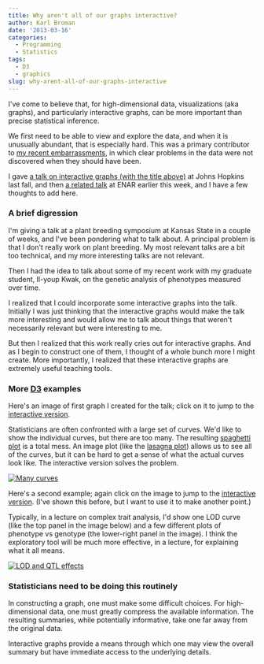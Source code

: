 ```yaml
---
title: Why aren't all of our graphs interactive?
author: Karl Broman
date: '2013-03-16'
categories:
  - Programming
  - Statistics
tags:
  - D3
  - graphics
slug: why-arent-all-of-our-graphs-interactive
---
```


I've come to believe that, for high-dimensional data, visualizations (aka graphs), and particularly interactive graphs, can be more important than precise statistical inference.

We first need to be able to view and explore the data, and when it is unusually abundant, that is especially hard.  This was a primary contributor to [my recent embarrassments](https://kbroman.org/blog/2012/04/25/microarrays-suck/), in which clear problems in the data were not discovered when they should have been.

I gave [a talk on interactive graphs (with the title above)](https://www.biostat.wisc.edu/~kbroman/presentations/InteractiveGraphs) at Johns Hopkins last fall, and then [a related talk](https://www.biostat.wisc.edu/~kbroman/presentations/InteractiveGraphs2) at ENAR earlier this week, and I have a few thoughts to add here.

### A brief digression

I'm giving a talk at a plant breeding symposium at Kansas State in a couple of weeks, and I've been pondering what to talk about.  A principal problem is that I don't really work on plant breeding.  My most relevant talks are a bit too technical, and my more interesting talks are not relevant.

Then I had the idea to talk about some of my recent work with my graduate student, Il-youp Kwak, on the genetic analysis of phenotypes measured over time.

I realized that I could incorporate some interactive graphs into the talk.  Initially I was just thinking that the interactive graphs would make the talk more interesting and would allow me to talk about things that weren't necessarily relevant but were interesting to me.

But then I realized that this work really cries out for interactive graphs.  And as I begin to construct one of them, I thought of a whole bunch more I might create.  More importantly, I realized that these interactive graphs are extremely useful teaching tools.

### More [D3](https://d3js.org) examples

Here's an image of first graph I created for the talk; click on it to jump to the [interactive version](https://www.biostat.wisc.edu/~kbroman/D3/manycurves).

Statisticians are often confronted with a large set of curves.  We'd like to show the individual curves, but there are too many.  The resulting [spaghetti plot](https://stats.idre.ucla.edu/stata/faq/how-can-i-make-spaghetti-plots-in-stata/) is a total mess.  An image plot (like the [lasagna plot](https://journals.lww.com/epidem/Fulltext/2010/09000/Lasagna_Plots__A_Saucy_Alternative_to_Spaghetti.15.aspx)) allows us to see all of the curves, but it can be hard to get a sense of what the actual curves look like.  The interactive version solves the problem.

[![Many curves](https://kbroman.files.wordpress.com/2013/03/manycurves2.png)](https://www.biostat.wisc.edu/~kbroman/D3/manycurves)

Here's a second example; again click on the image to jump to the [interactive version](https://www.biostat.wisc.edu/~kbroman/D3/lod_and_effect). (I've shown this before, but I want to use it to make another point.)

Typically, in a lecture on complex trait analysis, I'd show one LOD curve (like the top panel in the image below) and a few different plots of phenotype vs genotype (the lower-right panel in the image).  I think the exploratory tool will be much more effective, in a lecture, for explaining what it all means.

[![LOD and QTL effects](https://kbroman.files.wordpress.com/2013/03/lod_and_effect.png)](http://www.biostat.wisc.edu/~kbroman/D3/lod_and_effect)

### Statisticians need to be doing this routinely

In constructing a graph, one must make some difficult choices.  For high-dimensional data, one must greatly compress the available information.  The resulting summaries, while potentially informative, take one far away from the original data.

Interactive graphs provide a means through which one may view the overall summary but have immediate access to the underlying details.
